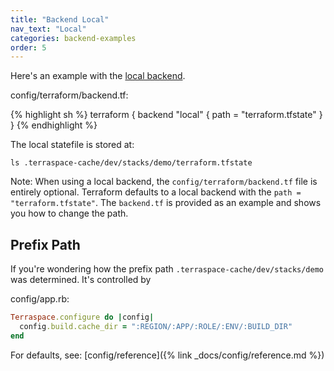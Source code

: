```yaml
---
title: "Backend Local"
nav_text: "Local"
categories: backend-examples
order: 5
---
```


Here's an example with the [local backend](https://www.terraform.io/language/settings/backends/local).

config/terraform/backend.tf:

{% highlight sh %}
terraform {
  backend "local" {
    path = "terraform.tfstate"
  }
}
{% endhighlight %}

The local statefile is stored at:

    ls .terraspace-cache/dev/stacks/demo/terraform.tfstate

Note: When using a local backend, the `config/terraform/backend.tf` file is entirely optional. Terraform defaults to a local backend with the `path = "terraform.tfstate"`. The `backend.tf` is provided as an example and shows you how to change the path.

## Prefix Path

If you're wondering how the prefix path `.terraspace-cache/dev/stacks/demo` was determined. It's controlled by

config/app.rb:

```ruby
Terraspace.configure do |config|
  config.build.cache_dir = ":REGION/:APP/:ROLE/:ENV/:BUILD_DIR"
end
```

For defaults, see: [config/reference]({% link _docs/config/reference.md %})
